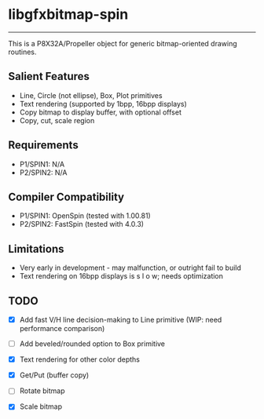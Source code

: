 # libgfxbitmap-spin
-------------------

This is a P8X32A/Propeller object for generic bitmap-oriented drawing routines.

## Salient Features

* Line, Circle (not ellipse), Box, Plot primitives
* Text rendering (supported by 1bpp, 16bpp displays)
* Copy bitmap to display buffer, with optional offset
* Copy, cut, scale region

## Requirements

* P1/SPIN1: N/A
* P2/SPIN2: N/A

## Compiler Compatibility

* P1/SPIN1: OpenSpin (tested with 1.00.81)
* P2/SPIN2: FastSpin (tested with 4.0.3)

## Limitations

* Very early in development - may malfunction, or outright fail to build
* Text rendering on 16bpp displays is s l o w; needs optimization

## TODO

- [x] Add fast V/H line decision-making to Line primitive (WIP: need performance comparison)
- [ ] Add beveled/rounded option to Box primitive
- [x] Text rendering for other color depths
- [x] Get/Put (buffer copy)
- [ ] Rotate bitmap
- [x] Scale bitmap

